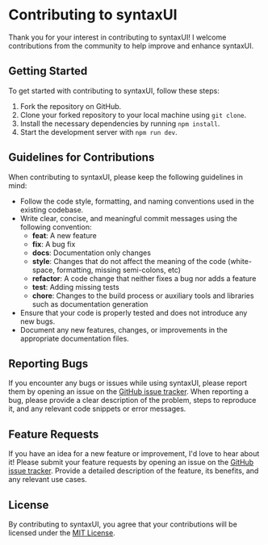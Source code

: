 # Contributing to syntaxUI

Thank you for your interest in contributing to syntaxUI! I welcome contributions from the community to help improve and enhance syntaxUI.

## Getting Started

To get started with contributing to syntaxUI, follow these steps:

1. Fork the repository on GitHub.
2. Clone your forked repository to your local machine using `git clone`.
3. Install the necessary dependencies by running `npm install`.
4. Start the development server with `npm run dev`.

## Guidelines for Contributions

When contributing to syntaxUI, please keep the following guidelines in mind:

- Follow the code style, formatting, and naming conventions used in the existing codebase.
- Write clear, concise, and meaningful commit messages using the following convention:
  - **feat**: A new feature
  - **fix**: A bug fix
  - **docs**: Documentation only changes
  - **style**: Changes that do not affect the meaning of the code (white-space, formatting, missing semi-colons, etc)
  - **refactor**: A code change that neither fixes a bug nor adds a feature
  - **test**: Adding missing tests
  - **chore**: Changes to the build process or auxiliary tools and libraries such as documentation generation
- Ensure that your code is properly tested and does not introduce any new bugs.
- Document any new features, changes, or improvements in the appropriate documentation files.

## Reporting Bugs

If you encounter any bugs or issues while using syntaxUI, please report them by opening an issue on the [GitHub issue tracker](https://github.com/Ansub/syntaxUI/issues). When reporting a bug, please provide a clear description of the problem, steps to reproduce it, and any relevant code snippets or error messages.

## Feature Requests

If you have an idea for a new feature or improvement, I'd love to hear about it! Please submit your feature requests by opening an issue on the [GitHub issue tracker](https://github.com/Ansub/syntaxUI/issues). Provide a detailed description of the feature, its benefits, and any relevant use cases.

## License

By contributing to syntaxUI, you agree that your contributions will be licensed under the [MIT License](https://opensource.org/licenses/MIT).
